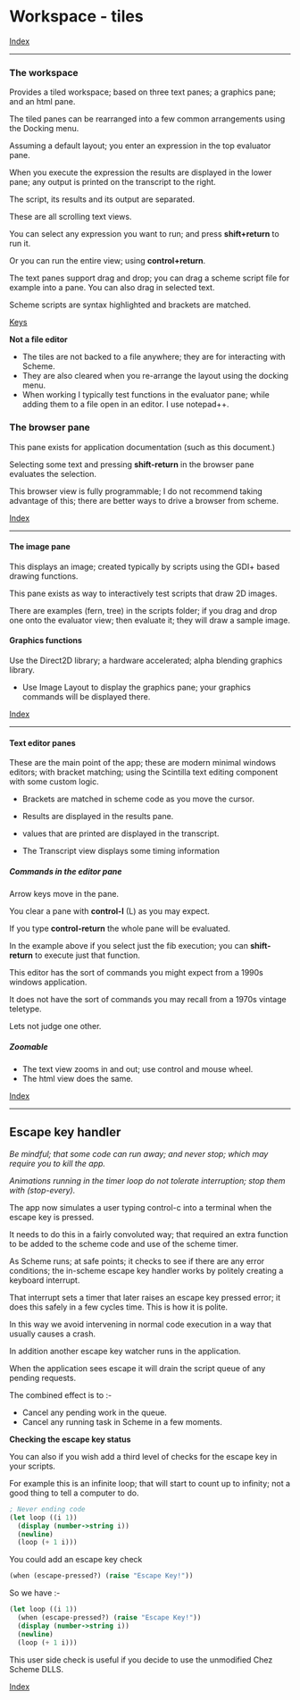# Workspace - tiles

 [Index](welcome.html)  

------

### <a name="the-gui">The workspace</a>

Provides a tiled workspace; based on three text panes; a graphics pane; and an html pane.

The tiled panes can be rearranged into a few common arrangements using the Docking menu.

Assuming a default layout; you enter an expression in the top evaluator pane.

When you execute the expression the results are displayed in the lower pane; any output is printed on the transcript to the right.

The script, its results and its output are separated. 

These are all scrolling text views.

You can select any expression you want to run; and press **shift+return** to run it.

Or you can run the entire view; using **control+return**.

The text panes support drag and drop; you can drag a scheme script file for example into a pane.  You can also drag in selected text.

Scheme scripts are syntax highlighted and brackets are matched.

[Keys](keys.html)

**Not a file editor**

- The tiles are not backed to a file anywhere; they are for interacting with Scheme.
- They are also cleared when you re-arrange the layout using the docking menu.
- When working I typically test functions in the evaluator pane; while adding them to a file open in an editor. I use notepad++.



### <a name="browser-pane">The browser pane</a>

This pane exists for application documentation (such as this document.)

Selecting some text and pressing **shift-return** in the browser pane evaluates the selection.

This browser view is fully programmable; I do not recommend taking advantage of this; there are better ways to drive a browser from scheme.  

 [Index](welcome.html)  

------

#### <a name="image-pane">The image pane</a>

This displays an image; created typically by scripts using the GDI+ based drawing functions.

This pane exists as way to interactively test scripts that draw 2D images.

There are examples (fern, tree) in the scripts folder; if you drag and drop one onto the evaluator view; then evaluate it; they will draw a sample image.

#### <a name="graphics-functions">Graphics functions</a>

Use the Direct2D library; a hardware accelerated; alpha blending graphics library.

- Use Image Layout to display the graphics pane; your graphics commands will be displayed there.

 [Index](welcome.html)  



---

#### <a name="text-panes">Text editor panes</a>

These are the main point of the app; these are modern minimal windows editors; with bracket matching; using the Scintilla text editing component with some custom logic. 

- Brackets are matched in scheme code as you move the cursor.

- Results are displayed in the results pane.

- values that are printed are displayed in the transcript.

- The Transcript view displays some timing information


##### Commands in the editor pane

Arrow keys move in the pane.

You clear a pane with **control-l** (L) as you may expect.

If you type **control-return** the whole pane will be evaluated.

In the example above if you select just the fib execution; you can **shift-return** to execute just that function.

This editor has the sort of commands you might expect from a 1990s windows application.

It does not have the sort of commands you may recall from a 1970s vintage teletype. 

Lets not judge one other.

##### Zoomable

- The text view zooms in and out; use control and mouse wheel.
- The html view does the same.

 [Index](welcome.html)  

 

---



## <a name="the-escape-key">Escape key handler </a>

*Be mindful; that some code can run away; and never stop; which may require you to kill the app.*

*Animations running in the timer loop do not tolerate interruption; stop them with (stop-every).*

The app now simulates a user typing control-c into a terminal when the escape key is pressed.

It needs to do this in a fairly convoluted way; that required an extra function to be added to the scheme code and use of the scheme timer.

As Scheme runs; at safe points; it checks to see if there are any error conditions; the in-scheme escape key handler works by politely creating a keyboard interrupt. 

That interrupt sets a timer that later raises an escape key pressed error; it does this safely in a few cycles time.  This is how it is polite.

In this way we avoid intervening in normal code execution in a way that usually causes a crash.

In addition another escape key watcher runs in the application.

When the application sees escape it will drain the script queue of any pending requests.

The combined effect is to :-

- Cancel any pending work in the queue.
- Cancel any running task in Scheme in a few moments.



**Checking the escape key status**

You can also if you wish add a third level of checks for the escape key in your scripts.

For example this is an infinite loop; that will start to count up to infinity; not a good thing to tell a computer to do.

```scheme
; Never ending code
(let loop ((i 1))
  (display (number->string i)) 
  (newline)
  (loop (+ 1 i)))
```

You could add an escape key check

```scheme
(when (escape-pressed?) (raise "Escape Key!"))
```

So we have :-

```scheme
(let loop ((i 1))
  (when (escape-pressed?) (raise "Escape Key!"))
  (display (number->string i)) 
  (newline)
  (loop (+ 1 i)))
```

This user side check is useful if you decide to use the unmodified Chez Scheme DLLS.

 [Index](welcome.html)  